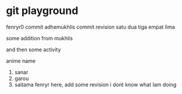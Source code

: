 # git playground
fenryr0 commit
adhemukhlis commit revision
satu
dua
tiga
empat
lima

some addition from mukhlis

and then some activity

anime name
1. sanar
2. garou
3. saitama
fenryr here, add some revision
i dont know what Iam doing

